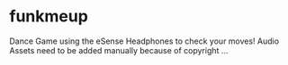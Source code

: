 # funkmeup
Dance Game using the eSense Headphones to check your moves! Audio Assets need to be added manually because of copyright ...
